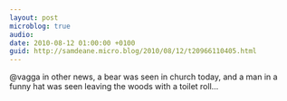 ```yaml
---
layout: post
microblog: true
audio: 
date: 2010-08-12 01:00:00 +0100
guid: http://samdeane.micro.blog/2010/08/12/t20966110405.html
---
```

@vagga in other news, a bear was seen in church today, and a man in a funny hat was seen leaving the woods with a toilet roll...
